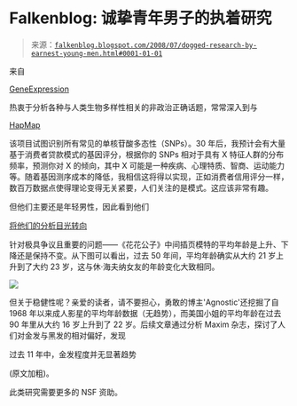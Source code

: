 <!--yml

类别：未分类

日期：2024-05-12 23:08:38

-->

# Falkenblog: 诚挚青年男子的执着研究

> 来源：[`falkenblog.blogspot.com/2008/07/dogged-research-by-earnest-young-men.html#0001-01-01`](http://falkenblog.blogspot.com/2008/07/dogged-research-by-earnest-young-men.html#0001-01-01)

来自

[GeneExpression](http://www.gnxp.com/)

热衷于分析各种与人类生物多样性相关的非政治正确话题，常常深入到与

[HapMap](http://www.hapmap.org/)

该项目试图识别所有常见的单核苷酸多态性（SNPs）。30 年后，我预计会有大量基于消费者贷款模式的基因评分，根据你的 SNPs 相对于具有 X 特征人群的分布频率，预测你对 X 的倾向，其中 X 可能是一种疾病、心理特质、智商、运动能力等。随着基因测序成本的降低，我相信这将得以实现，正如消费者信用评分一样，数百万数据点使得理论变得无关紧要，人们关注的是模式。这应该非常有趣。

但他们主要还是年轻男性，因此看到他们

[将他们的分析目光转向](http://www.gnxp.com/blog/2008/06/your-generation-was-more-into.php)

针对极具争议且重要的问题——《花花公子》中间插页模特的平均年龄是上升、下降还是保持不变。从下图可以看出，过去 50 年间，平均年龄确实从大约 21 岁上升到了大约 23 岁，这与休·海夫纳女友的年龄变化大致相同。

![](https://blogger.googleusercontent.com/img/b/R29vZ2xl/AVvXsEi4FnYOtSRXdy20P79oGnAl7OsexHVuoRwec0RlhC0bPvnPw2acr0fJJBZkCQPaODNlUXWCK21U5TOeVTZVlE0yxNO5LoTfNQAU740T4XtS1rjIM8KhgjDoLF_yA2A-CkVLsACH0Q/s1600-h/playboy2.jpg)

但关于稳健性呢？亲爱的读者，请不要担心，勇敢的博主'Agnostic'还挖掘了自 1968 年以来成人影星的平均年龄数据（无趋势），而美国小姐的平均年龄在过去 90 年里从大约 16 岁上升到了 22 岁。后续文章通过分析 Maxim 杂志，探讨了人们对金发与黑发的相对偏好，发现

过去 11 年中，金发程度并无显著趋势

(原文加粗)。

此类研究需要更多的 NSF 资助。
